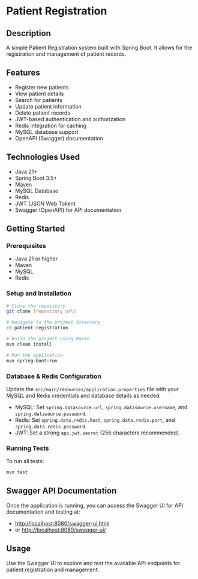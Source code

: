 # Patient Registration

## Description

A simple Patient Registration system built with Spring Boot. It allows for the registration and management of patient records.

## Features

- Register new patients
- View patient details
- Search for patients
- Update patient information
- Delete patient records
- JWT-based authentication and authorization
- Redis integration for caching
- MySQL database support
- OpenAPI (Swagger) documentation

## Technologies Used

- Java 21+
- Spring Boot 3.5+
- Maven
- MySQL Database
- Redis
- JWT (JSON Web Token)
- Swagger (OpenAPI) for API documentation

## Getting Started

### Prerequisites

- Java 21 or higher
- Maven
- MySQL
- Redis

### Setup and Installation

```bash
# Clone the repository
git clone [repository_url]

# Navigate to the project directory
cd patient-registration

# Build the project using Maven
mvn clean install

# Run the application
mvn spring-boot:run
```

### Database & Redis Configuration

Update the `src/main/resources/application.properties` file with your MySQL and Redis credentials and database details as needed.

- MySQL: Set `spring.datasource.url`, `spring.datasource.username`, and `spring.datasource.password`.
- Redis: Set `spring.data.redis.host`, `spring.data.redis.port`, and `spring.data.redis.password`.
- JWT: Set a strong `app.jwt.secret` (256 characters recommended).

### Running Tests

To run all tests:

```bash
mvn test
```

## Swagger API Documentation

Once the application is running, you can access the Swagger UI for API documentation and testing at:

- [http://localhost:8080/swagger-ui.html](http://localhost:8080/swagger-ui.html)
- or [http://localhost:8080/swagger-ui/](http://localhost:8080/swagger-ui/)

## Usage

Use the Swagger UI to explore and test the available API endpoints for patient registration and management.

